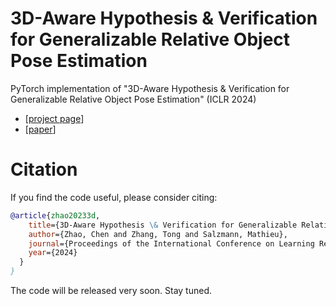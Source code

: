 # 3D-Aware Hypothesis & Verification for Generalizable Relative Object Pose Estimation
PyTorch implementation of "3D-Aware Hypothesis & Verification for Generalizable Relative Object Pose Estimation" (ICLR 2024)
* [[project page](https://sailor-z.github.io/projects/ICLR2024_3DAHV.html)]
* [[paper](https://arxiv.org/pdf/2310.03534.pdf)]

# Citation
If you find the code useful, please consider citing:
```bibtex
@article{zhao20233d,
    title={3D-Aware Hypothesis \& Verification for Generalizable Relative Object Pose Estimation},
    author={Zhao, Chen and Zhang, Tong and Salzmann, Mathieu},
    journal={Proceedings of the International Conference on Learning Representations},
    year={2024}
  }
}
```
The code will be released very soon. Stay tuned.
